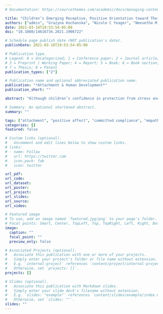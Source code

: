```yaml
---
# Documentation: https://sourcethemes.com/academic/docs/managing-content/

title: "Children’s Emerging Receptive, Positive Orientation toward Their Parents in the Network of Early Attachment Relationships"
authors: ["admin", "Grazyna Kochanska", "Nicole C Yeager", "Neevetha M Sivagurunathan", "Rochelle L Praska", "Robin J Campbell", "Sung Yi Shin"]
date: 2021-03-18T19:53:54-05:00
doi: "10.1080/14616734.2021.1906722"

# Schedule page publish date (NOT publication's date).
publishDate: 2021-03-18T19:53:54-05:00

# Publication type.
# Legend: 0 = Uncategorized; 1 = Conference paper; 2 = Journal article;
# 3 = Preprint / Working Paper; 4 = Report; 5 = Book; 6 = Book section;
# 7 = Thesis; 8 = Patent
publication_types: ["2"]

# Publication name and optional abbreviated publication name.
publication: "*Attachment & Human Development*"
publication_short: ""

abstract: "Although children’s confidence in protection from stress and threat is often seen as the key benefit of secure attachment, scholars have increasingly come to appreciate the role of early security in inaugurating the child’s receptive, positive orientation toward the parent – a foundation for cooperative parent-child relationships and successful socialization. However, few studies have considered the child’s early attachment organization and receptive, positive orientation in the context of early relationships with both the mother and the father. Further, few studies have compared all four main attachment groups (secure, avoidant, resistant, and disorganized), and utilized multiple observational measures of children’s receptive, positive orientation toward each parent. In 192 mother-child and 186 father-child dyads from community families, children’s attachment was assessed at 15-17 months in Strange Situation Paradigm. Aspects of receptive, positive orientation toward each parent – positive affect, committed compliance, empathic concern, and restraint in response to parental prohibition – were observed in naturalistic laboratory contexts. Generally, securely attached children were more receptive and positive than insecure, although specific effects depended on the measure, comparison group (avoidant, resistant, disorganized), and the relationship (mother- or father-child). For positive orientation in the father-child dyad, being secure with both parents conferred a modest additional benefit."

# Summary. An optional shortened abstract.
summary: ""

tags: ["attachment", "positive affect", "committed compliance", "empathy", "restraint", "mother-child relationship", "father-child relationship"]
categories: []
featured: false

# Custom links (optional).
#   Uncomment and edit lines below to show custom links.
# links:
# - name: Follow
#   url: https://twitter.com
#   icon_pack: fab
#   icon: twitter

url_pdf:
url_code:
url_dataset:
url_poster:
url_project:
url_slides:
url_source:
url_video:

# Featured image
# To use, add an image named `featured.jpg/png` to your page's folder. 
# Focal points: Smart, Center, TopLeft, Top, TopRight, Left, Right, BottomLeft, Bottom, BottomRight.
image:
  caption: ""
  focal_point: ""
  preview_only: false

# Associated Projects (optional).
#   Associate this publication with one or more of your projects.
#   Simply enter your project's folder or file name without extension.
#   E.g. `internal-project` references `content/project/internal-project/index.md`.
#   Otherwise, set `projects: []`.
projects: []

# Slides (optional).
#   Associate this publication with Markdown slides.
#   Simply enter your slide deck's filename without extension.
#   E.g. `slides: "example"` references `content/slides/example/index.md`.
#   Otherwise, set `slides: ""`.
slides: ""
---
```

